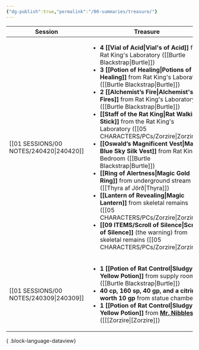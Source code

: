 ```yaml
---
{"dg-publish":true,"permalink":"/00-summaries/treasure/"}
---
```



| Session                                    | Treasure                                                                                                                                                                                                                                                                                                                                                                                                                                                                                                                                                                                                                                                                                                                                                                                                                                                                                |
| ------------------------------------------ | --------------------------------------------------------------------------------------------------------------------------------------------------------------------------------------------------------------------------------------------------------------------------------------------------------------------------------------------------------------------------------------------------------------------------------------------------------------------------------------------------------------------------------------------------------------------------------------------------------------------------------------------------------------------------------------------------------------------------------------------------------------------------------------------------------------------------------------------------------------------------------------- |
| [[01 SESSIONS/00 NOTES/240420\|240420]] | <ul><li>**4 [[Vial of Acid\\|Vial's of Acid]]** from Rat King's Laboratory ([[Burtle Blackstrap\\|Burtle]])</li><li>**3 [[Potion of Healing\\|Potions of Healing]]** from Rat King's Laboratory ([[Burtle Blackstrap\\|Burtle]])</li><li>**2 [[Alchemist’s Fire\\|Alchemist's Fires]]** from Rat King's Laboratory ([[Burtle Blackstrap\\|Burtle]])</li><li>**[[Staff of the Rat King\\|Rat Walking Stick]]** from the Rat King's Laboratory ([[05 CHARACTERS/PCs/Zorzire\|Zorzire]])</li><li>**[[Oswald’s Magnificent Vest\\|Magic Blue Sky Silk Vest]]** from Rat King's Bedroom ([[Burtle Blackstrap\\|Burtle]])</li><li>**[[Ring of Alertness\\|Magic Gold Ring]]** from underground stream ([[Thyra af Jörð\\|Thyra]])</li><li>**[[Lantern of Revealing\\|Magic Lantern]]** from skeletal remains ([[05 CHARACTERS/PCs/Zorzire\|Zorzire]])</li><li>**[[09 ITEMS/Scroll of Silence\|Scroll of Silence]]** (the warning) from skeletal remains ([[05 CHARACTERS/PCs/Zorzire\|Zorzire]])</li></ul> |
| [[01 SESSIONS/00 NOTES/240309\|240309]] | <ul><li>**1 [[Potion of Rat Control\\|Sludgy Yellow Potion]]** from supply room ([[Burtle Blackstrap\\|Burtle]])</li><li>**40 cp, 160 sp, 40 gp, and a citrine worth 10 gp**  from statue chamber</li><li>**1 [[Potion of Rat Control\\|Sludgy Yellow Potion]]** from **[Mr. Nibbles](https://imgur.com/1tNiAnW)** ([[[Zorzire\|[Zorzire]])</li></ul>                                                                                                                                                                                                                                                                                                                                                                                                                                                                                                                                             |

{ .block-language-dataview}
